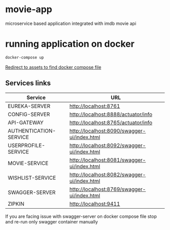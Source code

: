 # movie-app

microservice based application integrated with imdb movie api

# running application on docker

```bash
docker-compose up
```

[Redirect to assets to find docker compose file](assets/docker-compose.yml)

## Services links

| Service                | URL                                                                                        |
| ---------------------- | ------------------------------------------------------------------------------------------ |
| EUREKA-SERVER          | [http://localhost:8761](http://localhost:8761)                                             |
| CONFIG-SERVER          | [http://localhost:8888/actuator/info](http://localhost:8888/actuator/info)                 |
| API-GATEWAY            | [http://localhost:8765/actuator/info](http://localhost:8765/actuator/info)                 |
| AUTHENTICATION-SERVICE | [http://localhost:8090/swagger-ui/index.html](http://localhost:8090/swagger-ui/index.html) |
| USERPROFILE-SERVICE    | [http://localhost:8092/swagger-ui/index.html](http://localhost:8092/swagger-ui/index.html) |
| MOVIE-SERVICE          | [http://localhost:8081/swagger-ui/index.html](http://localhost:8081/swagger-ui/index.html) |
| WISHLIST-SERVICE       | [http://localhost:8082/swagger-ui/index.html](http://localhost:8082/swagger-ui/index.html) |
| SWAGGER-SERVER         | [http://localhost:8769/swagger-ui/index.html](http://localhost:8769/swagger-ui/index.html) |
| ZIPKIN                 | [http://localhost:9411](http://localhost:9411)                                             |

If you are facing issue with swagger-server on docker compose file stop and re-run only swagger container manually
